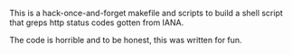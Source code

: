 This is a hack-once-and-forget makefile and scripts to build a shell script that greps http status codes gotten from IANA.

The code is horrible and to be honest, this was written for fun.
